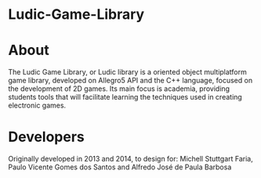 Ludic-Game-Library
==================

About
==================

The Ludic Game Library, or Ludic library is a oriented object multiplatform game library, developed on Allegro5 API
and the C++ language, focused on the development of 2D games. Its main focus is academia,
providing students tools that will facilitate learning the techniques used in creating
electronic games.

Developers
==================

Originally developed in 2013 and 2014, to design for: Michell Stuttgart Faria, Paulo Vicente Gomes dos Santos and Alfredo José de Paula Barbosa 

